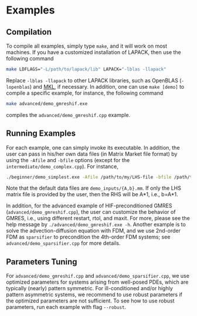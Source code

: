 # Examples #

## Compilation ##

To compile all examples, simply type `make`, and it will work on most machines. If you have a customized installation of LAPACK, then use the following command

```sh
make LDFLAGS="-L/path/to/lapack/lib" LAPACK="-lblas -llapack"
```

Replace `-lblas -llapack` to other LAPACK libraries, such as OpenBLAS (`-lopenblas`) and [MKL](https://software.intel.com/content/www/us/en/develop/tools/oneapi/components/onemkl/link-line-advisor.html), if necessary. In addition, one can use `make [demo]` to compile a specific example, for instance, the following command

```sh
make advanced/demo_gmreshif.exe
```

compiles the `advanced/demo_gmreshif.cpp` example.

## Running Examples ##

For each example, one can simply invoke its executable. In addition, the user can pass in his/her own data files (in Matrix Market file format) by using the `-Afile` and `-bfile` options (except for the `intermediate/demo_complex.cpp`). For instance,

```sh
./beginner/demo_simplest.exe -Afile /path/to/my/LHS-file -bfile /path/to/my/RHS-file
```

Note that the default data files are `demo_inputs/{A,b}.mm`. If only the LHS matrix file is provided by the user, then the RHS will be A\*1, i.e., b=A\*1.

In addition, for the advanced example of HIF-preconditioned GMRES (`advanced/demo_gmreshif.cpp`), the user can customize the behavior of GMRES, i.e., using different restart, rtol, and maxit. For more, please see the help message by `./advanced/demo_gmreshif.exe -h`. Another example is to solve the advection-diffusion equation with FDM, and we use 2nd-order FDM as `sparsifier` to precondition the 4th-order FDM systems; see `advanced/demo_sparsifier.cpp` for more details.

## Parameters Tuning ##

For `advanced/demo_gmreshif.cpp` and `advanced/demo_sparsifier.cpp`, we use optimized parameters for systems arising from well-posed PDEs, which are typically (nearly) pattern symmetric. For ill-conditioned and/or highly pattern asymmetric systems, we recommend to use robust parameters if the optimized parameters are not sufficient. To see how to use robust parameters, run each example with flag `--robust`.
